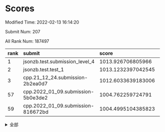 # Scores

Modified Time: 2022-02-13 16:14:20

Submit Num: 207

All Rank Num: 187497

| rank |               submit               |       score        |       sigma        | pk_num |
| :--- | :--------------------------------- | :----------------- | :----------------- | :----- |
| 1    | jsonzb.test.submission_level_4     | 1013.926706805966  | 0.8280599049905137 | 3619   |
| 2    | jsonzb.test.test_1                 | 1013.1232397042545 | 0.8117507777653309 | 3626   |
| 3    | cpp.21_12_24.submission-2b2ea0d7   | 1012.6033639183006 | 0.7958464496934463 | 3619   |
| 57   | cpp.2022_01_09.submission-5b0e3de2 | 1004.762259724791  | 0.7346940477724402 | 3625   |
| 59   | cpp.2022_01_09.submission-816672bd | 1004.4995104385823 | 0.7030480224492378 | 3625   |


<details>
<summary>全部</summary>

| rank |                 submit                 |       score        |       sigma        | pk_num |
| :--- | :------------------------------------- | :----------------- | :----------------- | :----- |
| 1    | jsonzb.test.submission_level_4         | 1013.926706805966  | 0.8280599049905137 | 3619   |
| 2    | jsonzb.test.test_1                     | 1013.1232397042545 | 0.8117507777653309 | 3626   |
| 3    | cpp.21_12_24.submission-2b2ea0d7       | 1012.6033639183006 | 0.7958464496934463 | 3619   |
| 4    | gobigger.level_3.submission_level_3_9  | 1012.1896967398046 | 0.772176656829038  | 3625   |
| 5    | gobigger.level_3.submission_level_3_43 | 1011.2620246299558 | 0.7793313171516095 | 3623   |
| 6    | gobigger.level_3.submission_level_3_29 | 1011.1367666923634 | 0.7683729075405094 | 3619   |
| 7    | gobigger.level_3.submission_level_3_38 | 1011.1217508843746 | 0.7695529538330306 | 3621   |
| 8    | gobigger.level_3.submission_level_3_1  | 1011.0834845311507 | 0.7609672805204113 | 3621   |
| 9    | gobigger.level_3.submission_level_3_40 | 1010.902482099501  | 0.7816655672568356 | 3623   |
| 10   | gobigger.level_3.submission_level_3_7  | 1010.7458887783796 | 0.759438593733605  | 3620   |
| 11   | gobigger.level_3.submission_level_3_2  | 1010.7347337169083 | 0.7831555651781646 | 3618   |
| 12   | gobigger.level_3.submission_level_3_41 | 1010.7051294369965 | 0.776438721104392  | 3627   |
| 13   | gobigger.level_3.submission_level_3_42 | 1010.6946514384172 | 0.761249000296561  | 3624   |
| 14   | gobigger.level_3.submission_level_3_46 | 1010.6089895239576 | 0.7754027607828318 | 3624   |
| 15   | gobigger.level_3.submission_level_3_36 | 1010.5892452686502 | 0.7826361457588673 | 3620   |
| 16   | gobigger.level_3.submission_level_3_39 | 1010.5492031064402 | 0.7524650332283332 | 3622   |
| 17   | gobigger.level_3.submission_level_3_11 | 1010.5128097896315 | 0.7706630596995202 | 3625   |
| 18   | gobigger.level_3.submission_level_3_49 | 1010.4300614831458 | 0.7748351309831157 | 3624   |
| 19   | gobigger.level_3.submission_level_3_30 | 1010.3703093363231 | 0.7566038180988733 | 3625   |
| 20   | gobigger.level_3.submission_level_3_23 | 1010.3001079712797 | 0.758893558836238  | 3622   |
| 21   | gobigger.level_3.submission_level_3_13 | 1010.2217734716421 | 0.7452119886515414 | 3628   |
| 22   | gobigger.level_3.submission_level_3_31 | 1010.2032791028336 | 0.7530068585851497 | 3620   |
| 23   | gobigger.level_3.submission_level_3_33 | 1010.1643179534678 | 0.7495210924307399 | 3626   |
| 24   | gobigger.level_3.submission_level_3_20 | 1010.163362609653  | 0.7812898718295433 | 3621   |
| 25   | gobigger.level_3.submission_level_3_3  | 1010.1052382382039 | 0.7517565986265147 | 3627   |
| 26   | gobigger.level_3.submission_level_3_16 | 1010.0278556605604 | 0.7617387032078257 | 3625   |
| 27   | gobigger.level_3.submission_level_3_26 | 1010.0270252208047 | 0.779029934020655  | 3625   |
| 28   | gobigger.level_3.submission_level_3_12 | 1009.9359547131678 | 0.7689678187818985 | 3623   |
| 29   | gobigger.level_3.submission_level_3_6  | 1009.9283957998302 | 0.7607037566978347 | 3624   |
| 30   | gobigger.level_3.submission_level_3_15 | 1009.9136228100975 | 0.7719073386890996 | 3623   |
| 31   | gobigger.level_3.submission_level_3_24 | 1009.7866253672556 | 0.7566122583284535 | 3621   |
| 32   | gobigger.level_3.submission_level_3_4  | 1009.7632614300246 | 0.7754465122323471 | 3626   |
| 33   | gobigger.level_3.submission_level_3_27 | 1009.6359477484671 | 0.7513015017669695 | 3624   |
| 34   | gobigger.level_3.submission_level_3_25 | 1009.6140641575522 | 0.7554365480886098 | 3623   |
| 35   | gobigger.level_3.submission_level_3_44 | 1009.5806102905567 | 0.7696282611798373 | 3624   |
| 36   | gobigger.level_3.submission_level_3_28 | 1009.5589456563347 | 0.7660446410312776 | 3624   |
| 37   | gobigger.level_3.submission_level_3_5  | 1009.4758057442024 | 0.7706645598471152 | 3630   |
| 38   | gobigger.level_3.submission_level_3_34 | 1009.4619541687247 | 0.7373787544489263 | 3623   |
| 39   | gobigger.level_3.submission_level_3_47 | 1009.4415162863081 | 0.7498769793238432 | 3625   |
| 40   | gobigger.level_3.submission_level_3_14 | 1009.3703243397083 | 0.7456866881974158 | 3624   |
| 41   | gobigger.level_3.submission_level_3_19 | 1009.3020294914635 | 0.7567678243051967 | 3624   |
| 42   | gobigger.level_3.submission_level_3_37 | 1009.2672528371713 | 0.7399446881000685 | 3628   |
| 43   | gobigger.level_3.submission_level_3_17 | 1009.2034568557652 | 0.7462942944585939 | 3624   |
| 44   | gobigger.level_3.submission_level_3_32 | 1009.0998736661486 | 0.7477412417398897 | 3620   |
| 45   | gobigger.level_3.submission_level_3_35 | 1009.0983040688914 | 0.7501460965858759 | 3625   |
| 46   | gobigger.level_3.submission_level_3_8  | 1009.0388126194042 | 0.7503754675182897 | 3625   |
| 47   | gobigger.level_3.submission_level_3_45 | 1008.987949818752  | 0.7607528303564554 | 3622   |
| 48   | gobigger.level_3.submission_level_3_18 | 1008.9773134471957 | 0.7445501383899444 | 3626   |
| 49   | gobigger.level_3.submission_level_3_10 | 1008.7515367298305 | 0.7395268284423343 | 3622   |
| 50   | gobigger.level_3.submission_level_3_21 | 1008.6946685719017 | 0.7388898508397255 | 3624   |
| 51   | gobigger.level_3.submission_level_3_0  | 1008.631806657706  | 0.7423230397408148 | 3617   |
| 52   | gobigger.level_3.submission_level_3_48 | 1008.2810627106218 | 0.7483764248952308 | 3621   |
| 53   | gobigger.level_3.submission_level_3_22 | 1008.2146692467676 | 0.7362151745672325 | 3619   |
| 54   | gobigger.level_1.submission_level_1_1  | 1005.2562863925492 | 0.7352511317960475 | 3625   |
| 55   | gobigger.level_1.submission_level_1_27 | 1004.9786207843088 | 0.7094225422068079 | 3622   |
| 56   | gobigger.level_1.submission_level_1_6  | 1004.8730048532857 | 0.7214061968704741 | 3621   |
| 57   | cpp.2022_01_09.submission-5b0e3de2     | 1004.762259724791  | 0.7346940477724402 | 3625   |
| 58   | gobigger.level_1.submission_level_1_41 | 1004.56179507771   | 0.7227984217295805 | 3627   |
| 59   | cpp.2022_01_09.submission-816672bd     | 1004.4995104385823 | 0.7030480224492378 | 3625   |
| 60   | gobigger.level_1.submission_level_1_37 | 1004.1954636133747 | 0.720347268051206  | 3624   |
| 61   | gobigger.level_1.submission_level_1_47 | 1004.0438299755203 | 0.705264711987752  | 3624   |
| 62   | gobigger.level_1.submission_level_1_2  | 1003.9284850734896 | 0.7032061620797087 | 3625   |
| 63   | gobigger.level_1.submission_level_1_4  | 1003.9034910223083 | 0.7067396976892724 | 3625   |
| 64   | gobigger.level_1.submission_level_1_44 | 1003.8609088751097 | 0.7215911419940744 | 3625   |
| 65   | gobigger.level_1.submission_level_1_23 | 1003.8601508879989 | 0.7047413144225939 | 3619   |
| 66   | gobigger.level_1.submission_level_1_10 | 1003.8594775177042 | 0.7332031251734145 | 3620   |
| 67   | gobigger.level_1.submission_level_1_49 | 1003.8358579025887 | 0.7224430991094644 | 3624   |
| 68   | gobigger.level_1.submission_level_1_3  | 1003.7814196652556 | 0.7205636247077383 | 3619   |
| 69   | gobigger.level_1.submission_level_1_15 | 1003.7671162013943 | 0.7168163462317714 | 3624   |
| 70   | gobigger.level_1.submission_level_1_18 | 1003.7347517470824 | 0.7194024391889388 | 3623   |
| 71   | gobigger.level_1.submission_level_1_17 | 1003.7039965131204 | 0.7218032310197964 | 3622   |
| 72   | gobigger.level_1.submission_level_1_40 | 1003.609500914357  | 0.7270977139681787 | 3623   |
| 73   | gobigger.level_1.submission_level_1_19 | 1003.5763936903298 | 0.7177649676586589 | 3625   |
| 74   | gobigger.level_1.submission_level_1_16 | 1003.5627021632553 | 0.7308527596246683 | 3623   |
| 75   | gobigger.level_1.submission_level_1_32 | 1003.5253012653995 | 0.7189251243109581 | 3627   |
| 76   | gobigger.level_1.submission_level_1_24 | 1003.4876507907817 | 0.7181744270718572 | 3622   |
| 77   | gobigger.level_1.submission_level_1_13 | 1003.47919833174   | 0.7220594063540948 | 3624   |
| 78   | gobigger.level_1.submission_level_1_34 | 1003.4790725797774 | 0.7095999060735564 | 3626   |
| 79   | gobigger.level_1.submission_level_1_5  | 1003.37669664428   | 0.7208552364687086 | 3620   |
| 80   | gobigger.level_1.submission_level_1_0  | 1003.3560656440818 | 0.7119501272712881 | 3623   |
| 81   | gobigger.level_1.submission_level_1_29 | 1003.3477849535234 | 0.7154501248498257 | 3625   |
| 82   | gobigger.level_1.submission_level_1_21 | 1003.3108566594359 | 0.7149361626764786 | 3619   |
| 83   | gobigger.level_1.submission_level_1_11 | 1003.2739307780784 | 0.7178911344245416 | 3620   |
| 84   | gobigger.level_1.submission_level_1_22 | 1003.1129354182066 | 0.7055228439405705 | 3626   |
| 85   | gobigger.level_1.submission_level_1_33 | 1003.0886213809122 | 0.7193998860543036 | 3620   |
| 86   | gobigger.level_1.submission_level_1_20 | 1003.0718964138289 | 0.70378234574178   | 3621   |
| 87   | gobigger.level_1.submission_level_1_35 | 1002.9519924222749 | 0.7130868921484873 | 3619   |
| 88   | gobigger.level_1.submission_level_1_7  | 1002.9392301504481 | 0.7242379746735681 | 3622   |
| 89   | gobigger.level_1.submission_level_1_14 | 1002.6434457491256 | 0.7249983628079127 | 3625   |
| 90   | gobigger.level_1.submission_level_1_42 | 1002.6312074657114 | 0.7170982762100172 | 3625   |
| 91   | gobigger.level_1.submission_level_1_43 | 1002.6093314144065 | 0.7078350365391013 | 3627   |
| 92   | gobigger.level_1.submission_level_1_39 | 1002.570675251165  | 0.7279487168384134 | 3625   |
| 93   | gobigger.level_1.submission_level_1_28 | 1002.5428723368034 | 0.7073280844337029 | 3618   |
| 94   | gobigger.level_1.submission_level_1_48 | 1002.5098447920805 | 0.7031420712302482 | 3626   |
| 95   | gobigger.level_1.submission_level_1_46 | 1002.4955029541408 | 0.6988705920119956 | 3626   |
| 96   | gobigger.level_1.submission_level_1_45 | 1002.4236587931285 | 0.7121584976518684 | 3625   |
| 97   | gobigger.level_1.submission_level_1_38 | 1002.4087459703327 | 0.7110254246576679 | 3623   |
| 98   | gobigger.level_1.submission_level_1_30 | 1002.1275398389392 | 0.7219405805207926 | 3624   |
| 99   | gobigger.level_1.submission_level_1_9  | 1002.1171515001552 | 0.7124920947191611 | 3617   |
| 100  | gobigger.level_1.submission_level_1_31 | 1002.0954700914025 | 0.7048210773515401 | 3623   |
| 101  | gobigger.level_1.submission_level_1_36 | 1002.0608212961296 | 0.7083842252701559 | 3625   |
| 102  | gobigger.level_1.submission_level_1_8  | 1002.0194425916387 | 0.7108463806346821 | 3629   |
| 103  | gobigger.level_1.submission_level_1_25 | 1001.9848156191798 | 0.705140519412935  | 3620   |
| 104  | gobigger.level_1.submission_level_1_26 | 1001.9609092258318 | 0.7142930993370132 | 3622   |
| 105  | gobigger.level_1.submission_level_1_12 | 1001.5390060630741 | 0.7199942589253792 | 3623   |
| 106  | gobigger.random.submission_random_8    | 997.4518076559198  | 0.7046214859500908 | 3623   |
| 107  | gobigger.random.submission_random_25   | 997.357981164576   | 0.7089370891475859 | 3625   |
| 108  | gobigger.random.submission_random_18   | 997.0532187158553  | 0.7144614670986884 | 3623   |
| 109  | gobigger.random.submission_random_36   | 997.0305660741008  | 0.7066337245670755 | 3622   |
| 110  | gobigger.random.submission_random_15   | 996.7380502155662  | 0.7001522923791085 | 3623   |
| 111  | gobigger.random.submission_random_7    | 996.703522886737   | 0.716253274630745  | 3624   |
| 112  | gobigger.random.submission_random_13   | 996.6982047014473  | 0.7153711586628796 | 3620   |
| 113  | gobigger.random.submission_random_47   | 996.6907592702049  | 0.7228313999571019 | 3619   |
| 114  | gobigger.random.submission_random_6    | 996.6638210898378  | 0.6958768034863213 | 3620   |
| 115  | gobigger.random.submission_random_39   | 996.5927199440266  | 0.7003689407679116 | 3625   |
| 116  | gobigger.random.submission_random_12   | 996.5233125468361  | 0.7158349318029051 | 3621   |
| 117  | gobigger.random.submission_random_5    | 996.4660406513872  | 0.7276787502518771 | 3627   |
| 118  | gobigger.random.submission_random_19   | 996.4524268209864  | 0.7070449447549254 | 3617   |
| 119  | gobigger.random.submission_random_30   | 996.3806902903513  | 0.7121088742162219 | 3623   |
| 120  | gobigger.random.submission_random_1    | 996.338316576466   | 0.7045236328810848 | 3625   |
| 121  | gobigger.random.submission_random_24   | 996.3370779478291  | 0.704673261716807  | 3622   |
| 122  | gobigger.random.submission_random_34   | 996.2874349487467  | 0.7276433806028273 | 3622   |
| 123  | gobigger.random.submission_random_17   | 996.2203464322741  | 0.7000250259092022 | 3629   |
| 124  | gobigger.random.submission_random_26   | 996.2106569206991  | 0.7129552784293032 | 3624   |
| 125  | gobigger.random.submission_random_29   | 996.1973458236748  | 0.7191965158130972 | 3623   |
| 126  | gobigger.random.submission_random_23   | 996.1946903694782  | 0.7123919384067111 | 3627   |
| 127  | gobigger.random.submission_random_4    | 996.1525608832968  | 0.711626995925552  | 3625   |
| 128  | gobigger.random.submission_random_16   | 996.1305247313574  | 0.7044963414775531 | 3622   |
| 129  | gobigger.random.submission_random_48   | 996.1037229739072  | 0.7062383695618285 | 3621   |
| 130  | gobigger.random.submission_random_10   | 995.9959660258452  | 0.7118253861611465 | 3625   |
| 131  | gobigger.random.submission_random_37   | 995.977217117426   | 0.7182526459162077 | 3617   |
| 132  | gobigger.random.submission_random_43   | 995.9694739948246  | 0.7163008019582178 | 3627   |
| 133  | gobigger.random.submission_random_2    | 995.92394937869    | 0.7124625642302534 | 3625   |
| 134  | gobigger.random.submission_random_49   | 995.9148186710357  | 0.7061717758538291 | 3621   |
| 135  | gobigger.random.submission_random_42   | 995.912851340899   | 0.7044737956304186 | 3622   |
| 136  | gobigger.random.submission_random_41   | 995.8642915161178  | 0.7170930531770173 | 3629   |
| 137  | gobigger.random.submission_random_38   | 995.8097999208069  | 0.7139445862945257 | 3624   |
| 138  | gobigger.random.submission_random_22   | 995.7636588593699  | 0.7245823011719313 | 3624   |
| 139  | gobigger.random.submission_random_21   | 995.7530187714335  | 0.7123807341963955 | 3625   |
| 140  | gobigger.random.submission_random_9    | 995.7323579160607  | 0.7151497029171523 | 3620   |
| 141  | gobigger.random.submission_random_3    | 995.6799929889119  | 0.7158079623335111 | 3626   |
| 142  | gobigger.random.submission_random_45   | 995.6490236109595  | 0.7016724110972372 | 3622   |
| 143  | gobigger.random.submission_random_40   | 995.6370913827673  | 0.7322207619794043 | 3626   |
| 144  | gobigger.random.submission_random_20   | 995.5790938497571  | 0.7113063490448204 | 3624   |
| 145  | gobigger.random.submission_random_44   | 995.5733751094488  | 0.7136380032855562 | 3622   |
| 146  | gobigger.random.submission_random_35   | 995.5479829872021  | 0.7074658474955261 | 3625   |
| 147  | gobigger.random.submission_random_0    | 995.5360586115733  | 0.709316981347846  | 3624   |
| 148  | gobigger.random.submission_random_27   | 995.4627612746399  | 0.7247353042056024 | 3626   |
| 149  | gobigger.random.submission_random_28   | 995.4530374918894  | 0.7066201465199841 | 3625   |
| 150  | gobigger.random.submission_random_33   | 995.4470359751481  | 0.7194519324382185 | 3627   |
| 151  | gobigger.random.submission_random_31   | 995.2495610681633  | 0.7142909474540161 | 3623   |
| 152  | gobigger.random.submission_random_46   | 995.0514185570477  | 0.7141340235952537 | 3626   |
| 153  | gobigger.random.submission_random_11   | 995.0502405762579  | 0.7188089905001644 | 3624   |
| 154  | gobigger.random.submission_random_32   | 994.9687753179869  | 0.7138875064516995 | 3625   |
| 155  | gobigger.random.submission_random_14   | 994.8548495003438  | 0.7133660553826969 | 3622   |
| 156  | gobigger.level_2.submission_level_2_24 | 994.5186053487807  | 0.7310458754953717 | 3623   |
| 157  | gobigger.level_2.submission_level_2_27 | 993.3078170959593  | 0.7359218025062899 | 3621   |
| 158  | gobigger.level_2.submission_level_2_40 | 993.3014527013875  | 0.7257160281542763 | 3620   |
| 159  | gobigger.level_2.submission_level_2_2  | 993.2250232978736  | 0.7488723012951518 | 3625   |
| 160  | gobigger.level_2.submission_level_2_1  | 993.1653495798851  | 0.7628993409856646 | 3622   |
| 161  | gobigger.level_2.submission_level_2_11 | 993.1223082076579  | 0.7314127305455564 | 3625   |
| 162  | gobigger.level_2.submission_level_2_0  | 993.0739663599718  | 0.7273110651459411 | 3623   |
| 163  | gobigger.level_2.submission_level_2_39 | 992.9787517169253  | 0.740783073195337  | 3628   |
| 164  | gobigger.level_2.submission_level_2_31 | 992.9677661417246  | 0.7354532147969504 | 3627   |
| 165  | gobigger.level_2.submission_level_2_37 | 992.8655564589214  | 0.7398174822177489 | 3622   |
| 166  | gobigger.level_2.submission_level_2_42 | 992.8573926638879  | 0.749201977597052  | 3625   |
| 167  | gobigger.level_2.submission_level_2_45 | 992.7695667877273  | 0.7360008399403328 | 3625   |
| 168  | gobigger.level_2.submission_level_2_36 | 992.7539242296197  | 0.7406524567005823 | 3624   |
| 169  | gobigger.level_2.submission_level_2_5  | 992.7320198264242  | 0.7478797251515422 | 3617   |
| 170  | gobigger.level_2.submission_level_2_43 | 992.7235239702561  | 0.7385298372347116 | 3626   |
| 171  | gobigger.level_2.submission_level_2_46 | 992.6489858243974  | 0.7424931532010814 | 3620   |
| 172  | gobigger.level_2.submission_level_2_34 | 992.5059502874399  | 0.7298937446093902 | 3625   |
| 173  | gobigger.level_2.submission_level_2_8  | 992.448827639543   | 0.7557503999780982 | 3624   |
| 174  | gobigger.level_2.submission_level_2_25 | 992.4109143008684  | 0.745379564517302  | 3622   |
| 175  | gobigger.level_2.submission_level_2_49 | 992.2265202343768  | 0.7328920801309571 | 3618   |
| 176  | gobigger.level_2.submission_level_2_30 | 992.2008376376086  | 0.7417005646794332 | 3621   |
| 177  | gobigger.level_2.submission_level_2_33 | 992.0785118688665  | 0.7424470802740807 | 3624   |
| 178  | gobigger.level_2.submission_level_2_13 | 992.0532031860134  | 0.7362384296836857 | 3622   |
| 179  | gobigger.level_2.submission_level_2_22 | 992.0021438891762  | 0.7541822237328146 | 3622   |
| 180  | gobigger.level_2.submission_level_2_26 | 991.9948207222877  | 0.7419070175433821 | 3630   |
| 181  | gobigger.level_2.submission_level_2_4  | 991.9933083794405  | 0.7516557078178678 | 3619   |
| 182  | gobigger.level_2.submission_level_2_28 | 991.9743223561109  | 0.7402615408002591 | 3623   |
| 183  | gobigger.level_2.submission_level_2_38 | 991.9622212886725  | 0.745622158780141  | 3625   |
| 184  | gobigger.level_2.submission_level_2_9  | 991.8486444002422  | 0.7393563199293589 | 3626   |
| 185  | gobigger.level_2.submission_level_2_44 | 991.6867318696115  | 0.7265866030498591 | 3623   |
| 186  | gobigger.level_2.submission_level_2_7  | 991.64624332002    | 0.7729456896505049 | 3626   |
| 187  | gobigger.level_2.submission_level_2_20 | 991.5703449883665  | 0.7478868608563431 | 3621   |
| 188  | gobigger.level_2.submission_level_2_18 | 991.550517745519   | 0.7421875971790991 | 3617   |
| 189  | gobigger.level_2.submission_level_2_21 | 991.476449780649   | 0.7377813185641804 | 3625   |
| 190  | gobigger.level_2.submission_level_2_41 | 991.4299971175458  | 0.7413921294528445 | 3623   |
| 191  | gobigger.level_2.submission_level_2_35 | 991.4201480250858  | 0.7522877553491183 | 3616   |
| 192  | gobigger.level_2.submission_level_2_48 | 991.3830923767001  | 0.7522477873949353 | 3622   |
| 193  | gobigger.level_2.submission_level_2_17 | 991.375734125605   | 0.7547761536150948 | 3622   |
| 194  | gobigger.level_2.submission_level_2_16 | 991.3558581548476  | 0.7300543423828769 | 3625   |
| 195  | gobigger.level_2.submission_level_2_29 | 991.311185073963   | 0.7613413373207459 | 3624   |
| 196  | gobigger.level_2.submission_level_2_10 | 991.2532611477598  | 0.7555392472013809 | 3621   |
| 197  | gobigger.level_2.submission_level_2_19 | 991.2219895730918  | 0.7695854925822945 | 3614   |
| 198  | gobigger.level_2.submission_level_2_14 | 991.170408606106   | 0.7475314586215744 | 3623   |
| 199  | gobigger.level_2.submission_level_2_3  | 991.049146822748   | 0.7443255076697064 | 3626   |
| 200  | gobigger.level_2.submission_level_2_23 | 991.0338891209502  | 0.7345961399836869 | 3623   |
| 201  | gobigger.level_2.submission_level_2_32 | 990.9082131653877  | 0.7549393329280509 | 3623   |
| 202  | gobigger.level_2.submission_level_2_6  | 990.5819337583098  | 0.7493479280948089 | 3622   |
| 203  | gobigger.level_2.submission_level_2_47 | 990.4325831284356  | 0.7496066591764567 | 3626   |
| 204  | gobigger.level_2.submission_level_2_12 | 990.2630796854646  | 0.7731332547518869 | 3617   |
| 205  | gobigger.level_2.submission_level_2_15 | 989.6832692216539  | 0.7678985235069677 | 3624   |
| 206  | gobigger.none.submission_none_1        | 979.3885177699864  | 1.2029458172197465 | 3617   |
| 207  | gobigger.none.submission_none_0        | 976.2296167407984  | 1.4666611428137168 | 3622   |

</details>